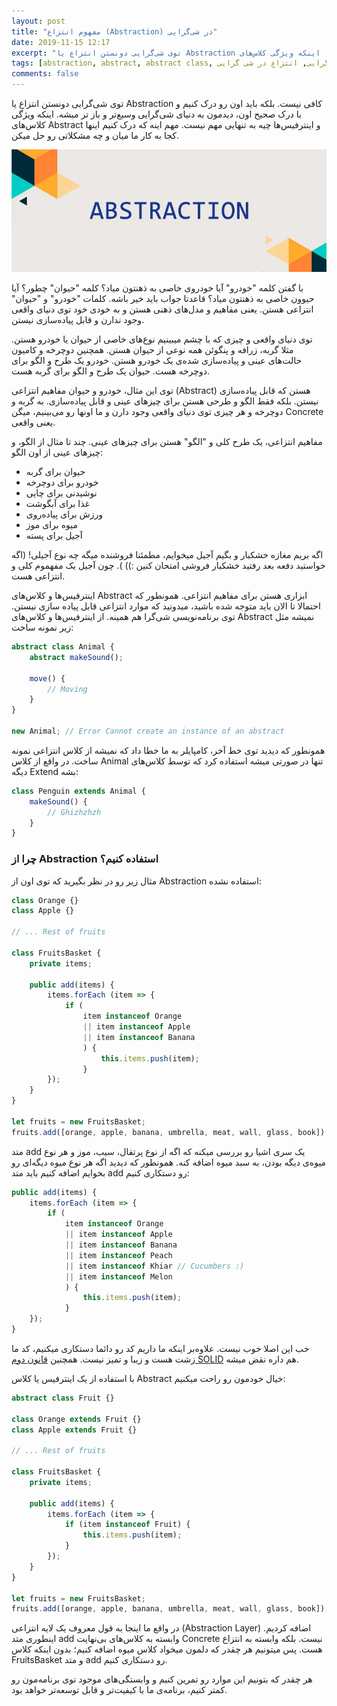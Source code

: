 ```yaml
---
layout: post
title: "مفهوم انتزاع (Abstraction) در شی‌گرایی"
date: 2019-11-15 12:17
excerpt: "توی شی‌گرایی دونستن انتزاع یا Abstraction کافی نیست. بلکه باید اون رو درک کنیم و با درک صحیح اون، دیدمون به دنیای شی‌گرایی وسیع‌تر و باز تر میشه. اینکه ویژگی کلاس‌های Abstract و اینترفیس‌ها چیه به تنهایی مهم نیست. مهم اینه که درک کنیم اینها کجا به کار ما میان و چه مشکلاتی رو حل میکن."
tags: [abstraction, abstract, abstract class, انتزاع, انتزاع در برنامه نویسی, شی گرایی, انتزاع در شی گرایی]
comments: false
---
```


توی شی‌گرایی دونستن انتزاع یا Abstraction کافی نیست. بلکه باید اون رو درک کنیم و با درک صحیح اون، دیدمون به دنیای شی‌گرایی وسیع‌تر و باز تر میشه. اینکه ویژگی کلاس‌های Abstract و اینترفیس‌ها چیه به تنهایی مهم نیست. مهم اینه که درک کنیم اینها کجا به کار ما میان و چه مشکلاتی رو حل میکن.

![tooltip](/assets/img/posts/55.webp)

با گفتن کلمه "خودرو" آیا خودروی خاصی به ذهنتون میاد؟ کلمه "حیوان" چطور؟ آیا حیوون خاصی به ذهنتون میاد؟ قاعدتا جواب باید خیر باشه. کلمات "خودرو" و "حیوان" انتزاعی هستن. یعنی مفاهیم و مدل‌های ذهنی هستن و به خودی خود توی دنیای واقعی وجود ندارن و قابل پیاده‌سازی نیستن.

توی دنیای واقعی و چیزی که با چشم میبینیم نوع‌های خاصی از حیوان یا خودرو هستن. مثلا گربه، زرافه و پنگوئن همه نوعی از حیوان هستن. همچنین دوچرخه و کامیون حالت‌های عینی و پیاده‌سازی شده‌ی یک خودرو هستن. خودرو یک طرح و الگو برای دوچرخه هست. حیوان یک طرح و الگو برای گربه هست.

توی این مثال، خودرو و حیوان مفاهیم انتزاعی (Abstract) هستن که قابل پیاده‌سازی نیستن. بلکه فقط الگو و طرحی هستن برای چیزهای عینی و قابل پیاده‌سازی. به گربه و دوچرخه و هر چیزی توی دنیای واقعی وجود دارن و ما اونها رو می‌بینیم، میگن Concrete یعنی واقعی.

مفاهیم انتزاعی، یک طرح کلی و "الگو" هستن برای چیزهای عینی. چند تا مثال از الگو، و چیزهای عینی از اون الگو:


* حیوان برای گربه
* خودرو برای دوچرخه
* نوشیدنی برای چایی
* غذا برای آبگوشت
* ورزش برای پیاده‌روی
* میوه برای موز
* آجیل برای پسته


اگه بریم مغازه خشکبار و بگیم آجیل میخوایم، مطمئنا فروشنده میگه چه نوع آجیلی! (اگه خواستید دفعه بعد رفتید خشکبار فروشی امتحان کنین :)) ). چون آجیل یک مفهموم کلی و انتزاعی هست.

اینترفیس‌ها و کلاس‌های Abstract ابزاری هستن برای مفاهیم انتزاعی. همونطور که احتمالا تا الان باید متوجه شده باشید، میدونید که موارد انتزاعی قابل پیاده سازی نیستن. توی برنامه‌نویسی شی‌گرا هم همینه. از اینترفیس‌ها و کلاس‌های Abstract نمیشه مثل زیر نمونه ساخت:

```typescript
abstract class Animal {
    abstract makeSound();
 
    move() {
        // Moving
    }
}
 
new Animal; // Error Cannot create an instance of an abstract
```

همونطور که دیدید توی خط آخر، کامپایلر به ما خطا داد که نمیشه از کلاس انتزاعی نمونه ساخت. در واقع از کلاس Animal تنها در صورتی میشه استفاده کرد که توسط کلاس‌های دیگه Extend بشه:

```typescript
class Penguin extends Animal {
    makeSound() {
        // Ghizhzhzh
    }
}
```

### چرا از Abstraction استفاده کنیم؟

مثال زیر رو در نظر بگیرید که توی اون از Abstraction استفاده نشده:

```typescript
class Orange {}
class Apple {}
 
// ... Rest of fruits
 
class FruitsBasket {
    private items;
 
    public add(items) {
        items.forEach (item => {
            if (
                item instanceof Orange 
                || item instanceof Apple 
                || item instanceof Banana 
                ) {
                    this.items.push(item);
                }
        });
    }
}
 
let fruits = new FruitsBasket;
fruits.add([orange, apple, banana, umbrella, meat, wall, glass, book]);
```

متد add یک سری اشیا رو بررسی میکنه که اگه از نوع پرتقال، سیب، موز و هر نوع میوه‌ی دیگه بودن، به سبد میوه اضافه کنه. همونطور که دیدید اگه هر نوع میوه دیگه‌ای رو بخوایم اضافه کنیم باید متد add رو دستکاری کنیم:

```typescript
public add(items) {
    items.forEach (item => {
        if (
            item instanceof Orange 
            || item instanceof Apple 
            || item instanceof Banana 
            || item instanceof Peach
            || item instanceof Khiar // Cucumbers :)
            || item instanceof Melon
            ) {
                this.items.push(item);
            }
    });
}
```

خب این اصلا خوب نیست. علاوه‌بر اینکه ما داریم کد رو دائما دستکاری میکنیم، کد ما زشت هست و زیبا و تمیز نیست. همچنین [قانون دوم SOLID](https://arash-hatami.ir/solid-principles/) هم داره نقض میشه.

با استفاده از یک اینترفیس یا کلاس Abstract خیال خودمون رو راحت میکنیم:

```typescript
abstract class Fruit {}
 
class Orange extends Fruit {}
class Apple extends Fruit {}
 
// ... Rest of fruits
 
class FruitsBasket {
    private items;
 
    public add(items) {
        items.forEach (item => {
            if (item instanceof Fruit) {
                this.items.push(item);
            }
        });
    }
}
 
let fruits = new FruitsBasket;
fruits.add([orange, apple, banana, umbrella, meat, wall, glass, book]);
```

در واقع ما اینجا به قول معروف یک لایه انتزاعی (Abstraction Layer) اضافه کردیم. اینطوری متد add وابسته به کلاس‌های بی‌نهایت Concrete نیست. بلکه وابسته به انتزاع هست. پس میتونیم هر چقدر که دلمون میخواد کلاس میوه اضافه کنیم؛ بدون اینکه کلاس FruitsBasket و متد add رو دستکاری کنیم.

هر چقدر که بتونیم این موارد رو تمرین کنیم و وابستگی‌های موجود توی برنامه‌مون رو کمتر کنیم، برنامه‌ی ما با کیفیت‌تر و قابل توسعه‌تر خواهد بود.
